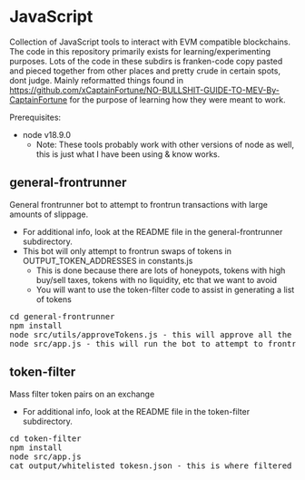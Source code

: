 # JavaScript

Collection of JavaScript tools to interact with EVM compatible blockchains. The code in this repository primarily exists for learning/experimenting purposes. Lots of the code in these subdirs is franken-code copy pasted and pieced together from other places and pretty crude in certain spots, dont judge. Mainly reformatted things found in https://github.com/xCaptainFortune/NO-BULLSHIT-GUIDE-TO-MEV-By-CaptainFortune for the purpose of learning how they were meant to work.
<p>

Prerequisites:
 - node v18.9.0
   - Note: These tools probably work with other versions of node as well, this is just what I have been using & know works.

## general-frontrunner
General frontrunner bot to attempt to frontrun transactions with large amounts of slippage.
 - For additional info, look at the README file in the general-frontrunner subdirectory.
 - This bot will only attempt to frontrun swaps of tokens in OUTPUT_TOKEN_ADDRESSES in constants.js
   - This is done because there are lots of honeypots, tokens with high buy/sell taxes, tokens with no liquidity, etc that we want to avoid
   - You will want to use the token-filter code to assist in generating a list of tokens
<pre>
cd general-frontrunner
npm install
node src/utils/approveTokens.js - this will approve all the tokens in OUTPUT_TOKEN_ADDRESSES for swaps, make sure you have enough gas
node src/app.js - this will run the bot to attempt to frontrun pending tx of tokens in OUTPUT_TOKEN_ADDRESSES when profitable
</pre>

## token-filter
Mass filter token pairs on an exchange
 - For additional info, look at the README file in the token-filter subdirectory.
<pre>
cd token-filter
npm install
node src/app.js
cat output/whitelisted_tokesn.json - this is where filtered pairs that make the cut will be written to
</pre>
